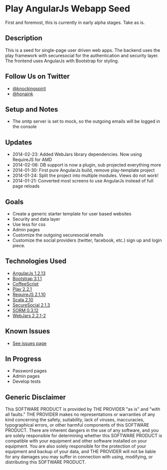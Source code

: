 # Play AngularJs Webapp Seed

First and foremost, this is currently in early alpha stages. Take as is.

## Description

This is a seed for single-page user driven web apps.
The backend uses the play framework with securesocial for the authentication and security layer.
The frontend uses AngularJs with Bootstrap for styling.

## Follow Us on Twitter

- [@knockingspirit](http://twitter.com/knockingspirit)
- [@honaink](https://twitter.com/honaink)

## Setup and Notes

- The smtp server is set to mock, so the outgoing emails will be logged in the console

## Updates

- 2014-02-23: Added WebJars library dependencies. Now using RequireJS for AMD
- 2014-02-06: DB support is now a plugin, sub projected everything more
- 2014-01-30: First pure AngularJs build, remove play-template project
- 2014-01-24: Split the project into multiple modules. Views do not work!
- 2014-01-21: Converted most screens to use AngularJs instead of full page reloads

## Goals

- Create a generic starter template for user based websites
- Security and data layer
- Use less for css
- Admin pages
- Customize the outgoing securesocial emails
- Customize the social providers (twitter, facebook, etc.) sign up and login piece.

## Technologies Used

- [AngularJs 1.2.13](http://angularjs.org)
- [Bootstrap 3.1.1](http://getbootstrap.com)
- [CoffeeScript](http://coffeescript.org)
- [Play 2.2.1](http://www.playframework.com)
- [RequireJS 2.1.10](http://requirejs.org)
- [Scala 2.10](http://www.scala-lang.org)
- [SecureSocial 2.1.3](https://github.com/jaliss/securesocial)
- [SORM 0.3.12](https://github.com/sorm/sorm)
- [WebJars 2.2.1-2](http://www.webjars.org)

## Known Issues

- [See issues page](https://github.com/knockingspirit/paws/issues)

## In Progress

- Password pages
- Admin pages
- Develop tests

## Generic Disclaimer

This SOFTWARE PRODUCT is provided by THE PROVIDER "as is" and "with all faults." THE PROVIDER makes no representations or warranties of any kind concerning the safety, suitability, lack of viruses, inaccuracies, typographical errors, or other harmful components of this SOFTWARE PRODUCT. There are inherent dangers in the use of any software, and you are solely responsible for determining whether this SOFTWARE PRODUCT is compatible with your equipment and other software installed on your equipment. You are also solely responsible for the protection of your equipment and backup of your data, and THE PROVIDER will not be liable for any damages you may suffer in connection with using, modifying, or distributing this SOFTWARE PRODUCT.
